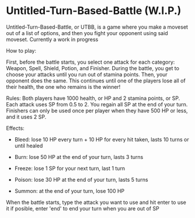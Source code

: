 # Untitled-Turn-Based-Battle (W.I.P.)

Untitled-Turn-Based-Battle, or UTBB, is a game where you make a moveset out of a list of options, and then you fight your opponent using said moveset. Currently a work in progress

How to play:

First, before the battle starts, you select one attack for each category: Weapon, Spell, Shield, Potion, and Finisher. 
During the battle, you get to choose your attacks until you run out of stamina points. Then, your opponent does the same. This continues until one of the players lose all of their health, the one who remains is the winner!

Rules: Both players have 1000 health, or HP and 2 stamina points, or SP. Each attack uses SP from 0.5 to 2. You regain all SP at the end of your turn. Finishers can only be used once per player when they have 500 HP or less, and it uses 2 SP.

Effects: 

 - Bleed: lose 10 HP every turn + 10 HP for every hit taken, lasts 10 turns or until healed

 - Burn: lose 50 HP at the end of your turn, lasts 3 turns

 - Freeze: lose 1 SP for your next turn, last 1 turn

 - Poison: lose 30 HP at the end of your turn, lasts 5 turns

 - Summon: at the end of your turn, lose 100 HP

When the battle starts, type the attack you want to use and hit enter to use it if posible, enter 'end' to end your turn when you are out of SP
